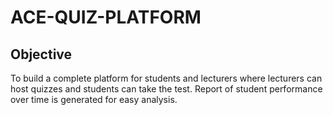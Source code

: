 # ACE-QUIZ-PLATFORM

## Objective
To build a complete platform for students and lecturers where lecturers can host quizzes and students can take the test. Report of student performance over time is generated for easy analysis. 

